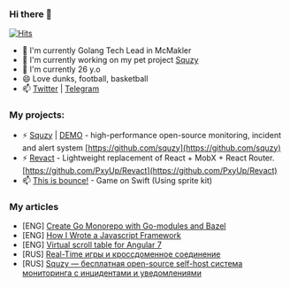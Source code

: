### Hi there 👋

[![Hits](https://hits.seeyoufarm.com/api/count/incr/badge.svg?url=https%3A%2F%2Fgithub.com%2FPxyUp%2Fhit-counter&count_bg=%2379C83D&title_bg=%23555555&icon=&icon_color=%23E7E7E7&title=hits&edge_flat=false)](https://hits.seeyoufarm.com)

- 👯 I'm currently Golang Tech Lead in McMakler
- 🔭 I'm currently working on my pet project [Squzy](https://github.com/squzy)
- 🤔 I'm currently 26 y.o
- 😄 Love dunks, football, basketball
- 📫 [Twitter](https://twitter.com/PXYUP) | [Telegram](https://t.me/pxyup)

### My projects:

- ⚡ [Squzy](https://squzy.app/) | [DEMO](https://demo.squzy.app/) - high-performance open-source monitoring, incident and alert system  [https://github.com/squzy](https://github.com/squzy)
- ⚡ [Revact](https://pxyup.github.io/Revact/) - Lightweight replacement of React + MobX + React Router. [https://github.com/PxyUp/Revact](https://github.com/PxyUp/Revact)
- 📫 [This is bounce!](https://apps.apple.com/app/this-is-bounce/id1546411963) - Game on Swift (Using sprite kit)

### My articles

- [ENG] [Create Go Monorepo with Go-modules and Bazel](https://medium.com/@tduble94/create-go-monorepo-with-go-modules-and-bazel-95f00cf571d3)
- [ENG] [How I Wrote a Javascript Framework](https://levelup.gitconnected.com/how-i-wrote-javascript-framework-59b40dca3366)
- [ENG] [Virtual scroll table for Angular 7](https://medium.com/@tduble94/virtual-scroll-table-for-angular-7-bb26f8dd48a)
- [RUS] [Real-Time игры и кроссдоменное соединение](https://habr.com/en/post/276159/)
- [RUS] [Squzy — бесплатная open-source self-host система мониторинга с инцидентами и уведомлениями](https://habr.com/ru/post/512452/)

<!--
**PxyUp/PxyUp** is a ✨ _special_ ✨ repository because its `README.md` (this file) appears on your GitHub profile.

Here are some ideas to get you started:

- 🔭 I’m currently working on ...
- 🌱 I’m currently learning ...
- 👯 I’m looking to collaborate on ...
- 🤔 I’m looking for help with ...
- 💬 Ask me about ...
- 📫 How to reach me: ...
- 😄 Pronouns: ...
- ⚡ Fun fact: ...
-->
